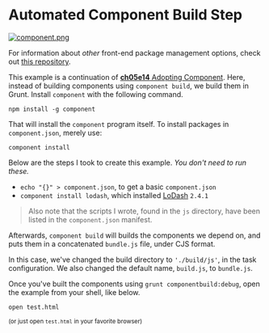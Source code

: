 # Automated Component Build Step

[![component.png][1]][2]

For information about _other_ front-end package management options, check out [this repository][3].

This example is a continuation of [**ch05e14** Adopting Component][4]. Here, instead of building components using `component build`, we build them in Grunt. Install `component` with the following command.

```shell
npm install -g component
```

That will install the `component` program itself. To install packages in `component.json`, merely use:

```shell
component install
```

Below are the steps I took to create this example. _You don't need to run these._

- `echo "{}" > component.json`, to get a basic `component.json`
- `component install lodash`, which installed [LoDash][5] `2.4.1`

> Also note that the scripts I wrote, found in the `js` directory, have been listed in the `component.json` manifest.

Afterwards, `component build` will builds the components we depend on, and puts them in a concatenated `bundle.js` file, under CJS format.

In this case, we've changed the build directory to `'./build/js'`, in the task configuration. We also changed the default name, `build.js`, to `bundle.js`.

Once you've built the components using `grunt componentbuild:debug`, open the example from your shell, like below.

```shell
open test.html
```

<sub>(or just open `test.html` in your favorite browser)</sub>

  [1]: http://i49.tinypic.com/e7nj9v.png
  [2]: http://component.io
  [3]: https://github.com/wilmoore/frontend-packagers
  [4]: https://github.com/buildfirst/buildfirst/tree/master/ch05/14_adopting-component
  [5]: http://lodash.com/docs
